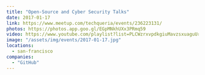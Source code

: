 ```yaml
---
title: "Open-Source and Cyber Security Talks"
date: 2017-01-17
link: https://www.meetup.com/techqueria/events/236223131/
photos: https://photos.app.goo.gl/EGpMNkhUXx3PRmq59
video: https://www.youtube.com/playlist?list=PLCWzrxvpdkgiuMavzsxuaguUrf7hdJFmk
image: "/assets/img/events/2017-01-17.jpg"
locations:
  - san-francisco
companies:
  - "GitHub"
---
```

